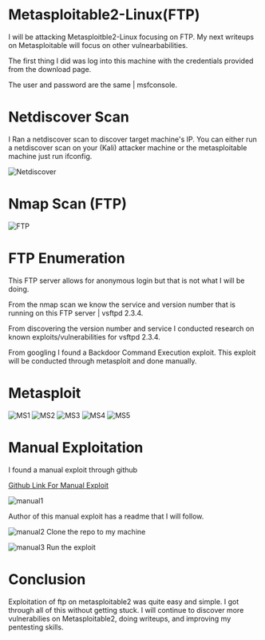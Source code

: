 # Metasploitable2-Linux(FTP)
I will be attacking Metasploitble2-Linux focusing on FTP. My next writeups on Metasploitable will focus on other vulnearbabilities. 

The first thing I did was log into this machine with the credentials provided from the download page. 

The user and password are the same | msfconsole.


# Netdiscover Scan
I Ran a netdiscover scan to discover target machine's IP.
You can either run a netdiscover scan on your (Kali) attacker machine or the metasploitable machine just run ifconfig. 

![Netdiscover](https://user-images.githubusercontent.com/55252902/149642912-76a118a6-4c0f-4f06-b746-b7ae34ce796c.JPG)

# Nmap Scan (FTP)
![FTP](https://user-images.githubusercontent.com/55252902/149642993-49ca0427-80b7-4bcf-8f33-334c7a2aa1e0.JPG)

# FTP Enumeration 
This FTP server allows for anonymous login but that is not what I will be doing.

From the nmap scan we know the service and version number that is running on this FTP server | vsftpd 2.3.4.

From discovering the version number and service I conducted research on known exploits/vulnerabilities for vsftpd 2.3.4.

From googling I found a Backdoor Command Execution exploit. This exploit will be conducted through metasploit and done manually.

# Metasploit

![MS1](https://user-images.githubusercontent.com/55252902/149643360-694e5e8e-bb6d-486f-999b-d6d843fdbae9.JPG)
![MS2](https://user-images.githubusercontent.com/55252902/149643363-388773d2-6e40-4ab1-b9a6-2aeb06dfec47.JPG)
![MS3](https://user-images.githubusercontent.com/55252902/149643368-da7d3f10-2374-4be1-a57b-33b6e9108f95.JPG)
![MS4](https://user-images.githubusercontent.com/55252902/149643375-90d65684-47de-43da-87a9-3eabe1e634f7.JPG)
![MS5](https://user-images.githubusercontent.com/55252902/149643379-0b0e5f10-b8db-4462-bea1-a069e4dd9c6e.JPG)

# Manual Exploitation
I found a manual exploit through github 

[Github Link For Manual Exploit](https://github.com/ahervias77/vsftpd-2.3.4-exploit)

![manual1](https://user-images.githubusercontent.com/55252902/149643487-2f2c7a76-7252-41a3-97c1-5f2b4c3376e2.JPG)

Author of this manual exploit has a readme that I will follow.

![manual2](https://user-images.githubusercontent.com/55252902/149643490-71b63b81-cb9a-4a99-8c1b-ea40b6657aa6.JPG)
Clone the repo to my machine

![manual3](https://user-images.githubusercontent.com/55252902/149643495-46d015c6-348f-4872-bdbf-a1b976fddc14.JPG)
Run the exploit 

# Conclusion 
Exploitation of ftp on metasploitable2 was quite easy and simple. I got through all of this without getting stuck.
I will continue to discover more vulnerabilies on Metasploitable2, doing writeups, and improving my pentesting skills.










